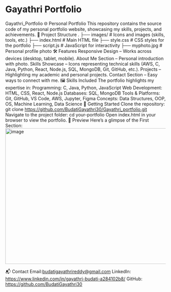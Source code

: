 # Gayathri Portfolio

Gayathri_Portfolio
🌐 Personal Portfolio
This repository contains the source code of my personal portfolio website, showcasing my skills, projects, and achievements.
📂 Project Structure . ├── images/ # Icons and images (skills, tools, etc.) ├── index.html # Main HTML file ├── style.css # CSS styles for the portfolio ├── script.js # JavaScript for interactivity ├── myphoto.jpg # Personal profile photo
🛠️ Features
Responsive Design – Works across devices (desktop, tablet, mobile).
About Me Section – Personal introduction with photo.
Skills Showcase – Icons representing technical skills (AWS, C, Java, Python, React, Node.js, SQL, MongoDB, Git, GitHub, etc.).
Projects – Highlighting my academic and personal projects.
Contact Section – Easy ways to connect with me.
🖼️ Skills Included
The portfolio highlights my expertise in:
Programming: C, Java, Python, JavaScript
Web Development: HTML, CSS, React, Node.js
Databases: SQL, MongoDB
Tools & Platforms: Git, GitHub, VS Code, AWS, Jupyter, Figma
Concepts: Data Structures, OOP, OS, Machine Learning, Data Science
🚀 Getting Started
Clone the repository:
git clone https://github.com/BudatiGayathri30/Gayathri_portfolio.git
Navigate to the project folder:
cd your-portfolio
Open index.html in your browser to view the portfolio.
📸 Preview
Here’s a glimpse of the First Section:
<img width="940" height="427" alt="image" src="https://github.com/user-attachments/assets/8355e92f-20f3-4549-bc8c-e6eb1b0e7d74" />

📬 Contact
Email:budatigayathrireddy@gmail.com
LinkedIn: https://www.linkedin.com/in/gayathri-budati-a284102b8/
GitHub: https://github.com/BudatiGayathri30

